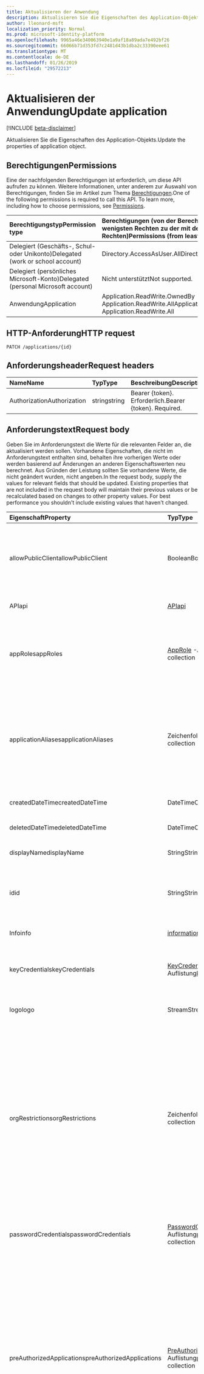 ```yaml
---
title: Aktualisieren der Anwendung
description: Aktualisieren Sie die Eigenschaften des Application-Objekts.
author: lleonard-msft
localization_priority: Normal
ms.prod: microsoft-identity-platform
ms.openlocfilehash: 9965a46e340063940e1a9af18a89ada7e492bf26
ms.sourcegitcommit: 66066b71d353fd7c2481d43b1dba2c33390eee61
ms.translationtype: MT
ms.contentlocale: de-DE
ms.lasthandoff: 01/26/2019
ms.locfileid: "29572213"
---
```

# <a name="update-application"></a><span data-ttu-id="5c6a8-103">Aktualisieren der Anwendung</span><span class="sxs-lookup"><span data-stu-id="5c6a8-103">Update application</span></span>

[!INCLUDE [beta-disclaimer](../../includes/beta-disclaimer.md)]

<span data-ttu-id="5c6a8-104">Aktualisieren Sie die Eigenschaften des Application-Objekts.</span><span class="sxs-lookup"><span data-stu-id="5c6a8-104">Update the properties of application object.</span></span>
## <a name="permissions"></a><span data-ttu-id="5c6a8-105">Berechtigungen</span><span class="sxs-lookup"><span data-stu-id="5c6a8-105">Permissions</span></span>
<span data-ttu-id="5c6a8-p101">Eine der nachfolgenden Berechtigungen ist erforderlich, um diese API aufrufen zu können. Weitere Informationen, unter anderem zur Auswahl von Berechtigungen, finden Sie im Artikel zum Thema [Berechtigungen](/graph/permissions-reference).</span><span class="sxs-lookup"><span data-stu-id="5c6a8-p101">One of the following permissions is required to call this API. To learn more, including how to choose permissions, see [Permissions](/graph/permissions-reference).</span></span>


|<span data-ttu-id="5c6a8-108">Berechtigungstyp</span><span class="sxs-lookup"><span data-stu-id="5c6a8-108">Permission type</span></span>      | <span data-ttu-id="5c6a8-109">Berechtigungen (von der Berechtigung mit den wenigsten Rechten zu der mit den meisten Rechten)</span><span class="sxs-lookup"><span data-stu-id="5c6a8-109">Permissions (from least to most privileged)</span></span>              |
|:--------------------|:---------------------------------------------------------|
|<span data-ttu-id="5c6a8-110">Delegiert (Geschäfts-, Schul- oder Unikonto)</span><span class="sxs-lookup"><span data-stu-id="5c6a8-110">Delegated (work or school account)</span></span> |  <span data-ttu-id="5c6a8-111">Directory.AccessAsUser.All</span><span class="sxs-lookup"><span data-stu-id="5c6a8-111">Directory.AccessAsUser.All</span></span>    |
|<span data-ttu-id="5c6a8-112">Delegiert (persönliches Microsoft-Konto)</span><span class="sxs-lookup"><span data-stu-id="5c6a8-112">Delegated (personal Microsoft account)</span></span> | <span data-ttu-id="5c6a8-113">Nicht unterstützt</span><span class="sxs-lookup"><span data-stu-id="5c6a8-113">Not supported.</span></span>    |
|<span data-ttu-id="5c6a8-114">Anwendung</span><span class="sxs-lookup"><span data-stu-id="5c6a8-114">Application</span></span> | <span data-ttu-id="5c6a8-115">Application.ReadWrite.OwnedBy Application.ReadWrite.All</span><span class="sxs-lookup"><span data-stu-id="5c6a8-115">Application.ReadWrite.OwnedBy, Application.ReadWrite.All</span></span> |

## <a name="http-request"></a><span data-ttu-id="5c6a8-116">HTTP-Anforderung</span><span class="sxs-lookup"><span data-stu-id="5c6a8-116">HTTP request</span></span>
<!-- { "blockType": "ignored" } -->
```http
PATCH /applications/{id}
```
## <a name="request-headers"></a><span data-ttu-id="5c6a8-117">Anforderungsheader</span><span class="sxs-lookup"><span data-stu-id="5c6a8-117">Request headers</span></span>
| <span data-ttu-id="5c6a8-118">Name</span><span class="sxs-lookup"><span data-stu-id="5c6a8-118">Name</span></span>       | <span data-ttu-id="5c6a8-119">Typ</span><span class="sxs-lookup"><span data-stu-id="5c6a8-119">Type</span></span> | <span data-ttu-id="5c6a8-120">Beschreibung</span><span class="sxs-lookup"><span data-stu-id="5c6a8-120">Description</span></span>|
|:-----------|:------|:----------|
| <span data-ttu-id="5c6a8-121">Authorization</span><span class="sxs-lookup"><span data-stu-id="5c6a8-121">Authorization</span></span>  | <span data-ttu-id="5c6a8-122">string</span><span class="sxs-lookup"><span data-stu-id="5c6a8-122">string</span></span>  | <span data-ttu-id="5c6a8-p102">Bearer {token}. Erforderlich.</span><span class="sxs-lookup"><span data-stu-id="5c6a8-p102">Bearer {token}. Required.</span></span>  |

## <a name="request-body"></a><span data-ttu-id="5c6a8-125">Anforderungstext</span><span class="sxs-lookup"><span data-stu-id="5c6a8-125">Request body</span></span>
<span data-ttu-id="5c6a8-p103">Geben Sie im Anforderungstext die Werte für die relevanten Felder an, die aktualisiert werden sollen. Vorhandene Eigenschaften, die nicht im Anforderungstext enthalten sind, behalten ihre vorherigen Werte oder werden basierend auf Änderungen an anderen Eigenschaftswerten neu berechnet. Aus Gründen der Leistung sollten Sie vorhandene Werte, die nicht geändert wurden, nicht angeben.</span><span class="sxs-lookup"><span data-stu-id="5c6a8-p103">In the request body, supply the values for relevant fields that should be updated. Existing properties that are not included in the request body will maintain their previous values or be recalculated based on changes to other property values. For best performance you shouldn't include existing values that haven't changed.</span></span>

| <span data-ttu-id="5c6a8-129">Eigenschaft</span><span class="sxs-lookup"><span data-stu-id="5c6a8-129">Property</span></span>     | <span data-ttu-id="5c6a8-130">Typ</span><span class="sxs-lookup"><span data-stu-id="5c6a8-130">Type</span></span>   |<span data-ttu-id="5c6a8-131">Beschreibung</span><span class="sxs-lookup"><span data-stu-id="5c6a8-131">Description</span></span>|
|:---------------|:--------|:----------|
|<span data-ttu-id="5c6a8-132">allowPublicClient</span><span class="sxs-lookup"><span data-stu-id="5c6a8-132">allowPublicClient</span></span>|<span data-ttu-id="5c6a8-133">Boolean</span><span class="sxs-lookup"><span data-stu-id="5c6a8-133">Boolean</span></span>| <span data-ttu-id="5c6a8-134">Gibt an, ob die Anwendung als öffentliche Client fungieren kann.</span><span class="sxs-lookup"><span data-stu-id="5c6a8-134">Specifies if the application can act as a public client.</span></span> <span data-ttu-id="5c6a8-135">Beispielsweise eine installierte Anwendung, die auf einem mobilen Gerät ausgeführt.</span><span class="sxs-lookup"><span data-stu-id="5c6a8-135">For example,  an installed application running on a mobile device.</span></span> <span data-ttu-id="5c6a8-136">Der Standardwert lautet *false*.</span><span class="sxs-lookup"><span data-stu-id="5c6a8-136">Default value is *false*.</span></span> |
|<span data-ttu-id="5c6a8-137">API</span><span class="sxs-lookup"><span data-stu-id="5c6a8-137">api</span></span>|[<span data-ttu-id="5c6a8-138">API</span><span class="sxs-lookup"><span data-stu-id="5c6a8-138">api</span></span>](../resources/api.md)| <span data-ttu-id="5c6a8-139">Gibt die Einstellungen für eine API-Anwendung.</span><span class="sxs-lookup"><span data-stu-id="5c6a8-139">Specifies settings for an API application.</span></span> |
|<span data-ttu-id="5c6a8-140">appRoles</span><span class="sxs-lookup"><span data-stu-id="5c6a8-140">appRoles</span></span>|<span data-ttu-id="5c6a8-141">[AppRole](../resources/approle.md) -Auflistung</span><span class="sxs-lookup"><span data-stu-id="5c6a8-141">[appRole](../resources/approle.md) collection</span></span>|<span data-ttu-id="5c6a8-142">Die Auflistung der Anwendungsrollen, die eine Anwendung deklarieren kann.</span><span class="sxs-lookup"><span data-stu-id="5c6a8-142">The collection of application roles that an application may declare.</span></span> <span data-ttu-id="5c6a8-143">Diese Funktionen können Benutzer, Gruppen oder Dienstprinzipale zugewiesen werden.</span><span class="sxs-lookup"><span data-stu-id="5c6a8-143">These roles can be assigned to users, groups, or service principals.</span></span> <span data-ttu-id="5c6a8-144">Lässt keine NULL-Werte zu.</span><span class="sxs-lookup"><span data-stu-id="5c6a8-144">Not nullable.</span></span>|
|<span data-ttu-id="5c6a8-145">applicationAliases</span><span class="sxs-lookup"><span data-stu-id="5c6a8-145">applicationAliases</span></span>|<span data-ttu-id="5c6a8-146">Zeichenfolgenauflistung</span><span class="sxs-lookup"><span data-stu-id="5c6a8-146">String collection</span></span>| <span data-ttu-id="5c6a8-147">Die URIs, die die Anwendung zu bestimmen.</span><span class="sxs-lookup"><span data-stu-id="5c6a8-147">The URIs that identify the application.</span></span> <span data-ttu-id="5c6a8-148">Weitere Informationen finden Sie unter [Application Objects und Service Principal-Objekte](https://azure.microsoft.com/documentation/articles/active-directory-application-objects/).</span><span class="sxs-lookup"><span data-stu-id="5c6a8-148">For more information see, [Application Objects and Service Principal Objects](https://azure.microsoft.com/documentation/articles/active-directory-application-objects/).</span></span> <span data-ttu-id="5c6a8-149">Der *any*-Operator ist für Filterausdrücke für mehrwertige Eigenschaften erforderlich.</span><span class="sxs-lookup"><span data-stu-id="5c6a8-149">The *any* operator is required for filter expressions on multi-valued properties.</span></span> <span data-ttu-id="5c6a8-150">Lässt keine NULL-Werte zu.</span><span class="sxs-lookup"><span data-stu-id="5c6a8-150">Not nullable.</span></span> |
|<span data-ttu-id="5c6a8-151">createdDateTime</span><span class="sxs-lookup"><span data-stu-id="5c6a8-151">createdDateTime</span></span>|<span data-ttu-id="5c6a8-152">DateTimeOffset</span><span class="sxs-lookup"><span data-stu-id="5c6a8-152">DateTimeOffset</span></span>| <span data-ttu-id="5c6a8-153">Das Datum und die Zeit, die die Anwendung registriert wurde.</span><span class="sxs-lookup"><span data-stu-id="5c6a8-153">The date and time the application was registered.</span></span> |
|<span data-ttu-id="5c6a8-154">deletedDateTime</span><span class="sxs-lookup"><span data-stu-id="5c6a8-154">deletedDateTime</span></span>|<span data-ttu-id="5c6a8-155">DateTimeOffset</span><span class="sxs-lookup"><span data-stu-id="5c6a8-155">DateTimeOffset</span></span>| <span data-ttu-id="5c6a8-156">Das Datum und die Zeit, die die Anwendung gelöscht wurde.</span><span class="sxs-lookup"><span data-stu-id="5c6a8-156">The date and time the application was deleted.</span></span> |
|<span data-ttu-id="5c6a8-157">displayName</span><span class="sxs-lookup"><span data-stu-id="5c6a8-157">displayName</span></span>|<span data-ttu-id="5c6a8-158">String</span><span class="sxs-lookup"><span data-stu-id="5c6a8-158">String</span></span>|<span data-ttu-id="5c6a8-159">Der Anzeigename für die Anwendung.</span><span class="sxs-lookup"><span data-stu-id="5c6a8-159">The display name for the application.</span></span> |
|<span data-ttu-id="5c6a8-160">id</span><span class="sxs-lookup"><span data-stu-id="5c6a8-160">id</span></span>|<span data-ttu-id="5c6a8-161">String</span><span class="sxs-lookup"><span data-stu-id="5c6a8-161">String</span></span>|<span data-ttu-id="5c6a8-162">Der eindeutige Bezeichner für die Anwendung.</span><span class="sxs-lookup"><span data-stu-id="5c6a8-162">The unique identifier for the application.</span></span> <span data-ttu-id="5c6a8-163">Geerbt von [directoryObject](../resources/directoryobject.md).</span><span class="sxs-lookup"><span data-stu-id="5c6a8-163">Inherited from [directoryObject](../resources/directoryobject.md).</span></span> <span data-ttu-id="5c6a8-164">Key.</span><span class="sxs-lookup"><span data-stu-id="5c6a8-164">Key.</span></span> <span data-ttu-id="5c6a8-165">Lässt keine Nullwerte zu.</span><span class="sxs-lookup"><span data-stu-id="5c6a8-165">Not nullable.</span></span> <span data-ttu-id="5c6a8-166">Schreibgeschützt.</span><span class="sxs-lookup"><span data-stu-id="5c6a8-166">Read-only.</span></span> |
|<span data-ttu-id="5c6a8-167">Info</span><span class="sxs-lookup"><span data-stu-id="5c6a8-167">info</span></span>|[<span data-ttu-id="5c6a8-168">informationalUrl</span><span class="sxs-lookup"><span data-stu-id="5c6a8-168">informationalUrl</span></span>](../resources/informationalurl.md)| <span data-ttu-id="5c6a8-169">Grundlegende Profilinformationen der Anwendung.</span><span class="sxs-lookup"><span data-stu-id="5c6a8-169">Basic profile information of the application.</span></span> | <span data-ttu-id="5c6a8-170">Gibt die Einstellungen für installierte Clients wie desktop oder mobilen Geräten.</span><span class="sxs-lookup"><span data-stu-id="5c6a8-170">Specifies settings for installed clients such as desktop or mobile devices.</span></span> |
|<span data-ttu-id="5c6a8-171">keyCredentials</span><span class="sxs-lookup"><span data-stu-id="5c6a8-171">keyCredentials</span></span>|<span data-ttu-id="5c6a8-172">[KeyCredential](../resources/keycredential.md) -Auflistung</span><span class="sxs-lookup"><span data-stu-id="5c6a8-172">[keyCredential](../resources/keycredential.md) collection</span></span>|<span data-ttu-id="5c6a8-173">Die Auflistung der wichtigsten Anmeldeinformationen der Anwendung nicht zugeordnete NULL-Werte zulässt.</span><span class="sxs-lookup"><span data-stu-id="5c6a8-173">The collection of key credentials associated with the application Not nullable.</span></span> |
|<span data-ttu-id="5c6a8-174">logo</span><span class="sxs-lookup"><span data-stu-id="5c6a8-174">logo</span></span>|<span data-ttu-id="5c6a8-175">Stream</span><span class="sxs-lookup"><span data-stu-id="5c6a8-175">Stream</span></span>|<span data-ttu-id="5c6a8-176">Das Hauptfenster Logo für die Anwendung.</span><span class="sxs-lookup"><span data-stu-id="5c6a8-176">The main logo for the application.</span></span> <span data-ttu-id="5c6a8-177">Lässt keine NULL-Werte zu.</span><span class="sxs-lookup"><span data-stu-id="5c6a8-177">Not nullable.</span></span> |
|<span data-ttu-id="5c6a8-178">orgRestrictions</span><span class="sxs-lookup"><span data-stu-id="5c6a8-178">orgRestrictions</span></span>|<span data-ttu-id="5c6a8-179">Zeichenfolgenauflistung</span><span class="sxs-lookup"><span data-stu-id="5c6a8-179">String collection</span></span>| <span data-ttu-id="5c6a8-180">Die Organisationseinheit TenantIds, die die Anwendung beschränkt ist.</span><span class="sxs-lookup"><span data-stu-id="5c6a8-180">The organizational tenantIds to which the application is restricted.</span></span>  <span data-ttu-id="5c6a8-181">Wenn die Auflistung leer ist, ist die Anwendung mit mehreren Mandanten (nicht eingeschränkt).</span><span class="sxs-lookup"><span data-stu-id="5c6a8-181">If the collection is empty, the application is multi-tenant (not restricted).</span></span> <span data-ttu-id="5c6a8-182">Wenn die Auflistung TenantIds enthält, ist die Anwendung auf die Organisationseinheit TenantIds in der Auflistung beschränkt.</span><span class="sxs-lookup"><span data-stu-id="5c6a8-182">If the collection contains tenantIds, the application is restricted to the organizational tenantIds in the collection.</span></span> <span data-ttu-id="5c6a8-183">Angeben von anderen Mandanten, aber nicht die TenantId, in dem die Anwendung registriert ist, impliziert, dass die TenantId der Anwendung indirekt enthalten ist.</span><span class="sxs-lookup"><span data-stu-id="5c6a8-183">Specifying other tenants but not the tenantId where the application is registered implies that the application's own tenantId is indirectly included.</span></span> |
|<span data-ttu-id="5c6a8-184">passwordCredentials</span><span class="sxs-lookup"><span data-stu-id="5c6a8-184">passwordCredentials</span></span>|<span data-ttu-id="5c6a8-185">[PasswordCredential](../resources/passwordcredential.md) -Auflistung</span><span class="sxs-lookup"><span data-stu-id="5c6a8-185">[passwordCredential](../resources/passwordcredential.md) collection</span></span>|<span data-ttu-id="5c6a8-186">Die Auflistung von Anmeldeinformationen, die mit der Anwendung verbunden sind.</span><span class="sxs-lookup"><span data-stu-id="5c6a8-186">The collection of password credentials associated with the application.</span></span> <span data-ttu-id="5c6a8-187">Lässt keine NULL-Werte zu.</span><span class="sxs-lookup"><span data-stu-id="5c6a8-187">Not nullable.</span></span>|
|<span data-ttu-id="5c6a8-188">preAuthorizedApplications</span><span class="sxs-lookup"><span data-stu-id="5c6a8-188">preAuthorizedApplications</span></span>|<span data-ttu-id="5c6a8-189">[PreAuthorizedApplication](../resources/preauthorizedapplication.md) -Auflistung</span><span class="sxs-lookup"><span data-stu-id="5c6a8-189">[preAuthorizedApplication](../resources/preauthorizedapplication.md) collection</span></span>| <span data-ttu-id="5c6a8-190">Listen-Anwendungen und angeforderten Berechtigungen für implizite Zustimmung.</span><span class="sxs-lookup"><span data-stu-id="5c6a8-190">Lists applications and requested permissions for implicit consent.</span></span> <span data-ttu-id="5c6a8-191">Erfordert ein Administrator Zustimmung an die Anwendung bereitgestellt haben.</span><span class="sxs-lookup"><span data-stu-id="5c6a8-191">Requires an admin to have provided consent to the application.</span></span> <span data-ttu-id="5c6a8-192">PreAuthorizedApplications erfordern keinen den Benutzer, die angeforderten Berechtigungen zuzustimmen.</span><span class="sxs-lookup"><span data-stu-id="5c6a8-192">preAuthorizedApplications do not require the user to consent to the requested permissions.</span></span> <span data-ttu-id="5c6a8-193">In PreAuthorizedApplications aufgelisteten Berechtigungen erfordern keine Zustimmung des Benutzers.</span><span class="sxs-lookup"><span data-stu-id="5c6a8-193">Permissions listed in preAuthorizedApplications do not require user consent.</span></span> <span data-ttu-id="5c6a8-194">Keine weiteren angeforderten Berechtigungen nicht in PreAuthorizedApplications aufgeführten erfordern jedoch Zustimmung des Benutzers.</span><span class="sxs-lookup"><span data-stu-id="5c6a8-194">However, any additional requested permissions not listed in preAuthorizedApplications require user consent.</span></span> |
|<span data-ttu-id="5c6a8-195">requiredResourceAccess</span><span class="sxs-lookup"><span data-stu-id="5c6a8-195">requiredResourceAccess</span></span>|<span data-ttu-id="5c6a8-196">[RequiredResourceAccess](../resources/requiredresourceaccess.md) -Auflistung</span><span class="sxs-lookup"><span data-stu-id="5c6a8-196">[requiredResourceAccess](../resources/requiredresourceaccess.md) collection</span></span>|<span data-ttu-id="5c6a8-197">Gibt die Ressourcen, die diese Anwendung benötigt Zugriff auf und den Satz von OAuth berechtigungsbereiche und Anwendungsrollen, die unter jeder dieser Ressourcen benötigt werden.</span><span class="sxs-lookup"><span data-stu-id="5c6a8-197">Specifies resources that this application requires access to and the set of OAuth permission scopes and application roles that it needs under each of those resources.</span></span> <span data-ttu-id="5c6a8-198">Diese vor Konfiguration erforderlichen Ressourcenzugriff Laufwerke der Zustimmung wünschen.</span><span class="sxs-lookup"><span data-stu-id="5c6a8-198">This pre-configuration of required resource access drives the consent experience.</span></span> <span data-ttu-id="5c6a8-199">Lässt keine NULL-Werte zu.</span><span class="sxs-lookup"><span data-stu-id="5c6a8-199">Not nullable.</span></span>|
|<span data-ttu-id="5c6a8-200">tags</span><span class="sxs-lookup"><span data-stu-id="5c6a8-200">tags</span></span>|<span data-ttu-id="5c6a8-201">Zeichenfolgenauflistung</span><span class="sxs-lookup"><span data-stu-id="5c6a8-201">String collection</span></span>| <span data-ttu-id="5c6a8-202">Benutzerdefinierte Zeichenfolgen, die zum Kategorisieren und Identifizieren der Anwendung verwendet werden können.</span><span class="sxs-lookup"><span data-stu-id="5c6a8-202">Custom strings that can be used to categorize and identify the application.</span></span> |
|<span data-ttu-id="5c6a8-203">web</span><span class="sxs-lookup"><span data-stu-id="5c6a8-203">web</span></span>|[<span data-ttu-id="5c6a8-204">webApplication</span><span class="sxs-lookup"><span data-stu-id="5c6a8-204">webApplication</span></span>](../resources/web.md)| <span data-ttu-id="5c6a8-205">Gibt die Einstellungen für eine Webanwendung.</span><span class="sxs-lookup"><span data-stu-id="5c6a8-205">Specifies settings for a web application.</span></span> |

## <a name="response"></a><span data-ttu-id="5c6a8-206">Antwort</span><span class="sxs-lookup"><span data-stu-id="5c6a8-206">Response</span></span>

<span data-ttu-id="5c6a8-207">Wenn erfolgreich ist, diese Methode gibt einen `204 No Content` Antwortcode und kein Suchzeichenfolge im Antworttext zurückgegeben wird.</span><span class="sxs-lookup"><span data-stu-id="5c6a8-207">If successful, this method returns a `204 No Content` response code and does not return anything in the response body.</span></span>
## <a name="example"></a><span data-ttu-id="5c6a8-208">Beispiel</span><span class="sxs-lookup"><span data-stu-id="5c6a8-208">Example</span></span>
##### <a name="request"></a><span data-ttu-id="5c6a8-209">Anforderung</span><span class="sxs-lookup"><span data-stu-id="5c6a8-209">Request</span></span>
<span data-ttu-id="5c6a8-210">Nachfolgend sehen Sie ein Beispiel der Anforderung.</span><span class="sxs-lookup"><span data-stu-id="5c6a8-210">Here is an example of the request.</span></span>
<!-- {
  "blockType": "request",
  "name": "update_application"
}-->
```http
PATCH https://graph.microsoft.com/beta/applications/{id}
Content-type: application/json
Content-length: 72

{
  "allowPublicClient": false,
  "displayName": "New display name"
}
```
##### <a name="response"></a><span data-ttu-id="5c6a8-211">Antwort</span><span class="sxs-lookup"><span data-stu-id="5c6a8-211">Response</span></span>
<span data-ttu-id="5c6a8-212">Hinweis: Das hier gezeigte Antwortobjekt ist möglicherweise aus Platzgründen abgeschnitten.</span><span class="sxs-lookup"><span data-stu-id="5c6a8-212">Note: The response object shown here may be truncated for brevity.</span></span> 
<!-- {
  "blockType": "response",
  "truncated": true,
  "@odata.type": "microsoft.graph.application"
} -->
```http
HTTP/1.1 204 No Content
```

<!-- uuid: 8fcb5dbc-d5aa-4681-8e31-b001d5168d79
2015-10-25 14:57:30 UTC -->
<!--
{
  "type": "#page.annotation",
  "description": "Update application",
  "keywords": "",
  "section": "documentation",
  "tocPath": "",
  "suppressions": [
    "Error: /api-reference/beta/api/application-update.md:\r\n      Exception processing links.\r\n    System.ArgumentException: Link Definition was null. Link text: !INCLUDE [beta-disclaimer](../../includes/beta-disclaimer.md)\r\n      at ApiDoctor.Validation.DocFile.get_LinkDestinations()\r\n      at ApiDoctor.Validation.DocSet.ValidateLinks(Boolean includeWarnings, String[] relativePathForFiles, IssueLogger issues, Boolean requireFilenameCaseMatch, Boolean printOrphanedFiles)"
  ]
}
-->
